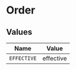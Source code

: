 # Order


## Values

| Name        | Value       |
| ----------- | ----------- |
| `EFFECTIVE` | effective   |